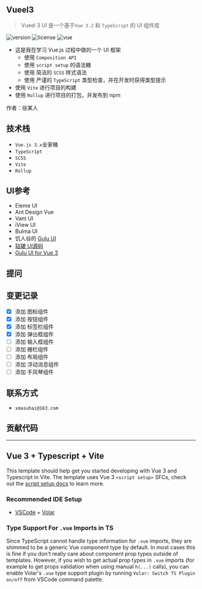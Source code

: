 ## Vueel3

> Vueel 3 UI 是一个基于`Vue 3.2` 和 `TypeScript` 的 UI 组件库

<img src="https://badge.fury.io/js/vue3-demo-ui-1.svg" alt="version">
<img src="https://img.shields.io/github/license/xmasuhai/vueel3-demo-1" alt="license">
<img src="https://img.shields.io/badge/vue-v3.2.0%2B-%23407fbc" alt="vue">

- 这是我在学习 Vue.js 过程中做的一个 UI 框架
  - 使用 `Composition API`
  - 使用 `script setup` 的语法糖
  - 使用 简洁的 `SCSS` 样式语法
  - 使用 严谨的 `TypeScript` 类型检查，并在开发时获得类型提示
- 使用 `Vite` 进行项目的构建
- 使用 `Rollup` 进行项目的打包，并发布到 npm

作者：徐某人

## 技术栈

- `Vue.js 3.x`全家桶
- `TypeScript`
- `SCSS`
- `Vite`
- `Rollup`

## UI参考

- Eleme UI
- Ant Design Vue
- Vant UI
- iView UI
- Bulma UI
- 饥人谷的 [Gulu UI](https://github.com/FrankFang/frank-test-1)
- [轱辘 UI源码](https://github.com/FrankFang/gulu)
- [Gulu UI for Vue 3](https://github.com/FrankFang/gulu-for-vue3)

## 提问

## 变更记录

- [X] 添加 图标组件
- [X] 添加 按钮组件
- [X] 添加 标签栏组件
- [X] 添加 弹出框组件
- [ ] 添加 输入框组件
- [ ] 添加 栅栏组件
- [ ] 添加 布局组件
- [ ] 添加 浮动消息组件
- [ ] 添加 手风琴组件

## 联系方式

- `xmasuhai@163.com`

## 贡献代码

---

## Vue 3 + Typescript + Vite

This template should help get you started developing with Vue 3 and Typescript in Vite. The template uses Vue 3 `<script setup>` SFCs, check out the [script setup docs](https://v3.vuejs.org/api/sfc-script-setup.html#sfc-script-setup) to learn more.

### Recommended IDE Setup

- [VSCode](https://code.visualstudio.com/) + [Volar](https://marketplace.visualstudio.com/items?itemName=johnsoncodehk.volar)

### Type Support For `.vue` Imports in TS

Since TypeScript cannot handle type information for `.vue` imports, they are shimmed to be a generic Vue component type by default. In most cases this is fine if you don't really care about component prop types outside of templates. However, if you wish to get actual prop types in `.vue` imports (for example to get props validation when using manual `h(...)` calls), you can enable Volar's `.vue` type support plugin by running `Volar: Switch TS Plugin on/off` from VSCode command palette.
